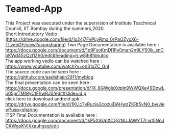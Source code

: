 # Teamed-App

This Project was executed under the supervision of Institute Teachnical Council, IIT Bombay during the summers,2020. <br />
Short Introductory Vedio : (https://drive.google.com/file/d/1x24j7FvPLyRmx_0rPaOZyxX6-TLvebGF/view?usp=sharing) 
Two Page Documentation is available here : https://docs.google.com/document/d/1p9FsoKmDI1Fe0man2n9LY50lk_snCbKWd45zQzI1Zh0/edit#heading=h.w8jh8fdnutcg<br />
The app working vedio can be watched here :  https://www.youtube.com/watch?v=on31xZC_GnI<br />
The source code can be seen here :  https://github.com/aadishjain2911/myblog<br />
The final presentation can be seen here :  https://docs.google.com/presentation/d/1X_8GWglsXdpln9WWQXe49DowLo05prTMt9yCtFhwRJ0/edit#slide=id.p<br />
click here to download android apk : https://drive.google.com/file/d/1KUc7vRucja3cozuiDAHwzZKRt5vN0_bv/view?usp=sharing <br />
ITSP Final Documentation is available here : https://docs.google.com/document/d/1kP5XSUpXCGj2NUJAWYT7Lwt5NpJCKWgoKVlXxauhgsg/edit<br />
